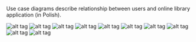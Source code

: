 Use case diagrams describe relationship between users and online library application (in Polish).

![alt tag]()
![alt tag]()
![alt tag]()
![alt tag]()
![alt tag]()
![alt tag]()
![alt tag]()
![alt tag]()
![alt tag]()
![alt tag]()
